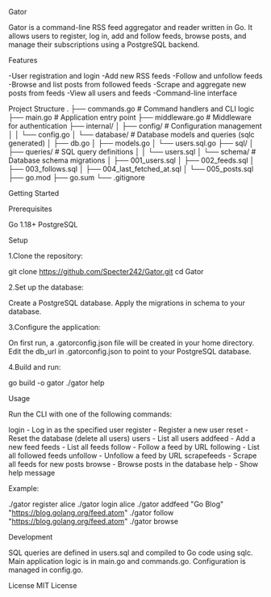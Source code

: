 Gator

Gator is a command-line RSS feed aggregator and reader written in Go. It allows users to register, log in, add and follow feeds, browse posts, and manage their subscriptions using a PostgreSQL backend.

Features

-User registration and login
-Add new RSS feeds
-Follow and unfollow feeds
-Browse and list posts from followed feeds
-Scrape and aggregate new posts from feeds
-View all users and feeds
-Command-line interface

Project Structure
.
├── commands.go                # Command handlers and CLI logic
├── main.go                    # Application entry point
├── middleware.go              # Middleware for authentication
├── internal/
│   ├── config/                # Configuration management
│   │   └── config.go
│   └── database/              # Database models and queries (sqlc generated)
│       ├── db.go
│       ├── models.go
│       └── users.sql.go
├── sql/
│   ├── queries/               # SQL query definitions
│   │   └── users.sql
│   └── schema/                # Database schema migrations
│       ├── 001_users.sql
│       ├── 002_feeds.sql
│       ├── 003_follows.sql
│       ├── 004_last_fetched_at.sql
│       └── 005_posts.sql
├── go.mod
├── go.sum
└── .gitignore

Getting Started

Prerequisites

Go 1.18+
PostgreSQL

Setup

1.Clone the repository:

git clone https://github.com/Specter242/Gator.git
cd Gator

2.Set up the database:

Create a PostgreSQL database.
Apply the migrations in schema to your database.

3.Configure the application:

On first run, a .gatorconfig.json file will be created in your home directory.
Edit the db_url in .gatorconfig.json to point to your PostgreSQL database.

4.Build and run:

go build -o gator
./gator help

Usage

Run the CLI with one of the following commands:

login <username> - Log in as the specified user
register <username> - Register a new user
reset - Reset the database (delete all users)
users - List all users
addfeed <name> <url> - Add a new feed
feeds - List all feeds
follow <url> - Follow a feed by URL
following - List all followed feeds
unfollow <url> - Unfollow a feed by URL
scrapefeeds - Scrape all feeds for new posts
browse - Browse posts in the database
help - Show help message

Example:

./gator register alice
./gator login alice
./gator addfeed "Go Blog" "https://blog.golang.org/feed.atom"
./gator follow "https://blog.golang.org/feed.atom"
./gator browse

Development

SQL queries are defined in users.sql and compiled to Go code using sqlc.
Main application logic is in main.go and commands.go.
Configuration is managed in config.go.

License
MIT License

